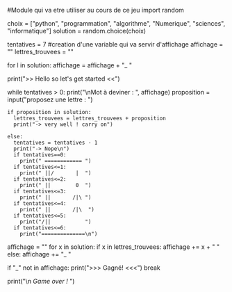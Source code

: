#Module qui va etre utiliser au cours de ce jeu
import random

choix = ["python", "programmation", "algorithme", "Numerique", "sciences", "informatique"]
solution = random.choice(choix)

tentatives = 7
#creation d'une variable qui va servir d'affichage 
affichage = ""
lettres_trouvees = ""

for l in solution:
  affichage = affichage + "_ "

print(">> Hello so let's get started <<")

while tentatives > 0:
  print("\nMot à deviner : ", affichage)
  proposition = input("proposez une lettre : ")
  
    if proposition in solution:
      lettres_trouvees = lettres_trouvees + proposition
      print("-> very well ! carry on")
      
    else:
      tentatives = tentatives - 1
      print("-> Nope\n")
      if tentatives==0:
        print(" ============ ")
      if tentatives<=1:
        print(" ||/       |  ")
      if tentatives<=2:
        print(" ||        0  ")
      if tentatives<=3:
        print(" ||       /|\ ")
      if tentatives<=4:
        print(" ||       /|\  ")
      if tentatives<=5:
        print("/||           ")
      if tentatives<=6:
        print("==============\n")
        
  affichage = ""
  for x in solution:
      if x in lettres_trouvees:
          affichage += x + " "
      else:
          affichage += "_ "

  if "_" not in affichage:
      print(">>> Gagné! <<<")
      break

print("\n    *Game over !*    ")

      

 
  
  
  

